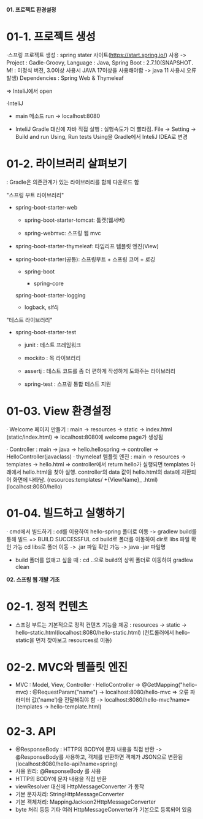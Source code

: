 **01. 프로젝트 환경설정**
# 01-1. 프로젝트 생성

·스프링 프로젝트 생성 
 : spring stater 사이트(https://start.spring.io/) 사용 -> 
 Project : Gadle-Groovy, Language : Java, Spring Boot : 2.7.10(SNAPSHOT．M! : 미정식 버전, 3.0이상 사용시 JAVA 17이상을 사용해야함 -> java 11 사용시 오류 발생)
Dependencies : Spring Web & Thymeleaf

=> InteliJ에서 open

·InteliJ
- main 메소드 run -> localhost:8080

- InteliJ Gradle 대신에 자바 직접 실행 
 : 실행속도가 더 빨라짐. File -> Setting -> Build and run Using, Run tests Using을 Gradle에서 InteliJ IDEA로 변경

# 01-2. 라이브러리 살펴보기
 : Gradle은 의존관계가 있는 라이브러리를 함께 다운로드 함
 
 "스프링 부트 라이브러리"
  - spring-boot-starter-web
 
    - spring-boot-starter-tomcat: 톰캣(웹서버)
 
    - spring-webmvc: 스프링 웹 mvc
 
  - spring-boot-starter-thymeleaf: 타임리프 템플릿 엔진(View)
 
  - spring-boot-starter(공통): 스프링부트 + 스프링 코어 + 로깅
 
    - spring-boot
 
       - spring-core
 
    spring-boot-starter-logging
 
       - logback, slf4j
 
 "테스트 라이브러리"
  - spring-boot-starter-test
 
       - junit : 테스트 프레임워크
 
       - mockito : 목 라이브러리
 
       - assertj : 테스트 코드를 좀 더 편하게 작성하게 도와주는 라이브러리
 
       - spring-test : 스프링 통합 테스트 지원

# 01-03. View 환경설정

· Welcome 페이지 만들기
: main -> resources -> static -> index.html (static/index.html)
=> localhost:8080에 welcome page가 생성됨

· Controller
: main -> java -> hello.hellospring -> controller -> HelloController(javaclass) 
· thymeleaf 템플릿 엔진
: main -> resources -> templates -> hello.html 
=> controller에서 return hello가 실행되면 templates 아래에서 hello.html을 찾아 실행.
 controller의 data 값이 hello.html의 data에 치환되어 화면에 나타남. (resources:templates/ +{ViewName}_ .html)
 (localhost:8080/hello)

 # 01-04. 빌드하고 실행하기

· cmd에서 빌드하기
: cd를 이용하여 hello-spring 폴더로 이동 -> gradlew build를 통해 빌드
=> BUILD SUCCESSFUL 
cd build로 폴더를 이동하여 dir로 libs 파일 확인 가능
cd libs로 폴더 이동 -> .jar 파일 확인 가능
-> java -jar 파일명 

 - build 폴더를 없애고 싶을 때 : cd ..으로 build의 상위 폴더로 이동하여 gradlew clean

**02. 스프링 웹 개발 기초**
# 02-1. 정적 컨텐츠

 - 스프링 부트는 기본적으로 정적 컨텐츠 기능을 제공
 : resources -> static -> hello-static.html(localhost:8080/hello-static.html)
 (컨트롤러에서 hello-static을 먼저 찾아보고 resources로 이동)

 # 02-2. MVC와 템플릿 엔진

 - MVC : Model, View, Controller
· HelloController -> @GetMapping("hello-mvc)
: @RequestParam("name") -> localhost:8080/hello-mvc => 오류
파라미터 값('name')을 전달해줘야 함 -> localhost:8080/hello-mvc?name=
(templates -> hello-template.html)

# 02-3. API

- @ResponseBody : HTTP의 BODY에 문자 내용을 직접 반환
-> @ResponseBody를 사용하고, 객체를 반환하면 객체가 JSON으로 변환됨(localhost:8080/hello-api?name=spring)
- 사용 원리:
@ResponseBody 를 사용 
 - HTTP의 BODY에 문자 내용을 직접 반환 
 - viewResolver 대신에 HttpMessageConverter 가 동작 
 - 기본 문자처리: StringHttpMessageConverter 
 - 기본 객체처리: MappingJackson2HttpMessageConverter 
 - byte 처리 등등 기타 여러 HttpMessageConverter가 기본으로 등록되어 있음